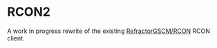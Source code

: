 # RCON2

A work in progress rewrite of the existing [RefractorGSCM/RCON](https://github.com/RefractorGSCM/RCON) RCON client.
